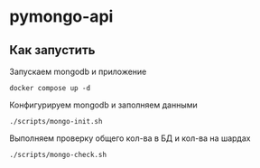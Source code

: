 # pymongo-api

## Как запустить

Запускаем mongodb и приложение

```shell
docker compose up -d
```

Конфигурируем mongodb и заполняем данными

```shell
./scripts/mongo-init.sh
```

Выполняем проверку общего кол-ва в БД и кол-ва на шардах

```shell
./scripts/mongo-check.sh
```